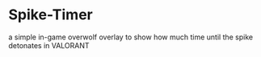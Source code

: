 # Spike-Timer
a simple in-game overwolf overlay to show how much time until the spike detonates in VALORANT
